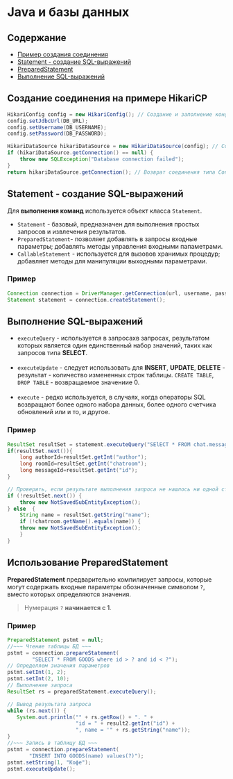 # Java и базы данных

## Содержание

* [Пример создания соединения](#connection)
* [Statement - создание SQL-выражений](#statement)
* [PreparedStatement](#preparedStatement)
* [Выполнение SQL-выражений](#execute)


<a name ="connection"></a>

## Создание соединения на примере HikariCP

```java
HikariConfig config = new HikariConfig(); // Создание и заполнение конфига соединения
config.setJdbcUrl(DB_URL);
config.setUsername(DB_USERNAME);
config.setPassword(DB_PASSWORD);

HikariDataSource hikariDataSource = new HikariDataSource(config); // Создание пула соединений
if (hikariDataSource.getConnection() == null) {
    throw new SQLException("Database connection failed");
}
return hikariDataSource.getConnection(); // Возврат соединения типа Connection
```

<a name ="statement"></a>

## Statement - создание SQL-выражений

Для **выполнения команд** используется объект класса `Statement`.
- `Statement` - базовый, предназначен для выполнения простых запросов и извлечения результатов.
- `PreparedStatement`- позволяет добавлять в запросы входные параметры; добавлять методы управления входными папаметрами.
- `CallableStatement` -  используется для вызовов хранимых процедур; добавляет методы для манипуляции выходными параметрами.

### Пример

```java
Connection connection = DriverManager.getConnection(url, username, password);
Statement statement = connection.createStatement();
```

<a name ="execute"></a>

## Выполнение SQL-выражений

- `executeQuery` - используется в запросахв запросах, результатом которых является один единственный набор значений,
таких как запросов типа **SELECT**. <br><br>
- `executeUpdate` - следует использовать для  **INSERT**, **UPDATE**, **DELETE** - результат - количество измененных
строк таблицы. `CREATE TABLE`, `DROP TABLE` - возвращаемое значениие 0. <br><br>
- `execute` - редко используется, в случаях, когда операторы SQL возвращают более одного набора данных, более одного
счетчика обновлений или и то, и другое.

### Пример
```java
ResultSet resultSet = statement.executeQuery("SElECT * FROM chat.messages WHERE id = " + id);
if(resultSet.next()){
    long authorId=resultSet.getInt("author");
    long roomId=resultSet.getInt("chatroom");
    long messageId=resultSet.getInt("id");
}

// Проверить, если результате выполнения запроса не нашлось ни одной строки 
if (!resultSet.next()) {
    throw new NotSavedSubEntityException();
} else  {
    String name = resultSet.getString("name");
    if (!chatroom.getName().equals(name)) {
    throw new NotSavedSubEntityException();
    }
}
```

<a name ="preparedStatement"></a>

## Использование PreparedStatement

**PreparedStatement** предварительно компилирует запросы, которые могут содержать входные параметры обозначенные символом
`?`, вместо которых определяются значения.
> Нумерация `?` **начинается с 1**.

### Пример

```java
PreparedStatement pstmt = null;
//~~~ Чтение таблицы БД ~~~
pstmt = connection.prepareStatement(
        "SELECT * FROM GOODS where id > ? and id < ?");
// Определяем значения параметров
pstmt.setInt(1, 2);
pstmt.setInt(2, 10);
// Выполнение запроса
ResultSet rs = preparedStatement.executeQuery();

// Вывод результата запроса
while (rs.next()) {
   System.out.println("" + rs.getRow() + ". " +
                      "id = " + result2.getInt("id") + 
					  ", name = '" + rs.getString("name"));
}
//~~~ Запись в таблицу БД ~~~
pstmt = connection.prepareStatement(
       "INSERT INTO GOODS(name) values(?)");
pstmt.setString(1, "Кофе");
pstmt.executeUpdate();
```

